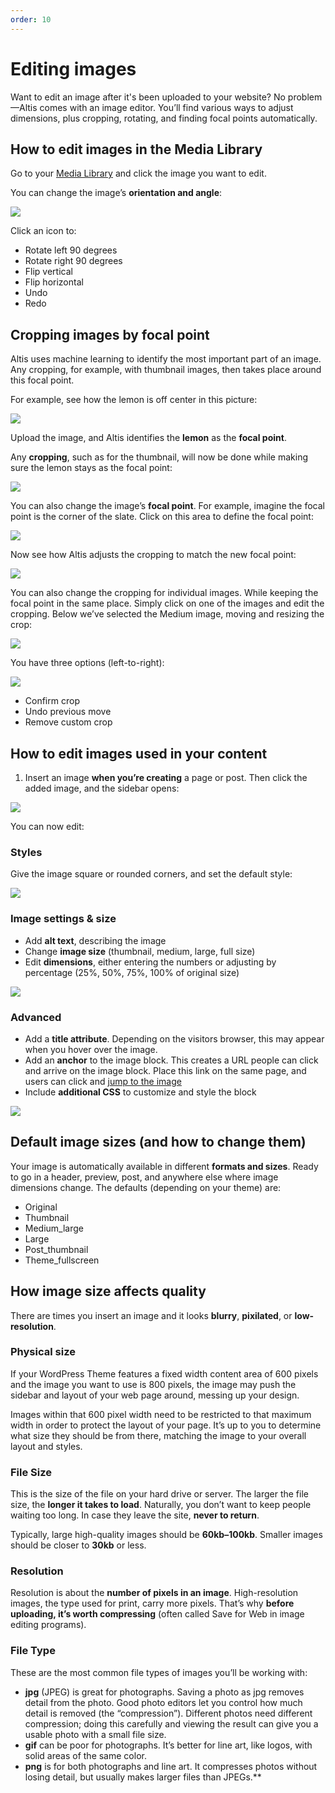 ```yaml
---
order: 10
---
```


# Editing images

Want to edit an image after it's been uploaded to your website? No problem—Altis comes with an image editor. You’ll find various ways to adjust dimensions, plus cropping, rotating, and finding focal points automatically.  

## How to edit images in the Media Library

Go to your [Media Library](global-media-library.md) and click the image you want to edit.

You can change the image’s **orientation and angle**:

![](../assets/editing-images-image7.png)

Click an icon to:
- Rotate left 90 degrees
- Rotate right 90 degrees
- Flip vertical
- Flip horizontal
- Undo
- Redo

## Cropping images by focal point

Altis uses machine learning to identify the most important part of an image. Any cropping, for example, with thumbnail images, then takes place around this focal point. 

For example, see how the lemon is off center in this picture:

![](../assets/editing-images-image9.jpg)

Upload the image, and Altis identifies the **lemon** as the **focal point**.

Any **cropping**, such as for the thumbnail, will now be done while making sure the lemon stays as the focal point:

![](../assets/editing-images-image3.png)

You can also change the image’s **focal point**. For example, imagine the focal point is the corner of the slate. Click on this area to define the focal point:

![](../assets/editing-images-image2.png)

Now see how Altis adjusts the cropping to match the new focal point:

![](../assets/editing-images-image6.png)

You can also change the cropping for individual images. While keeping the focal point in the same place. Simply click on one of the images and edit the cropping. Below we’ve selected the Medium image, moving and resizing the crop:

![](../assets/editing-images-image4.png)

You have three options (left-to-right):

![](../assets/editing-images-image8.png)

- Confirm crop
- Undo previous move
- Remove custom crop

## How to edit images used in your content 

1. Insert an image **when you’re creating** a page or post. Then click the added image, and the sidebar opens:

![](../assets/editing-images-image1.png)

You can now edit:

### Styles

Give the image square or rounded corners, and set the default style:

![](../assets/editing-images-image5.png)

### Image settings & size

- Add **alt text**, describing the image
- Change **image size** (thumbnail, medium, large, full size)
- Edit **dimensions**, either entering the numbers or adjusting by percentage (25%, 50%, 75%, 100% of original size)

![](../assets/editing-images-image11.png)

### Advanced

- Add a **title attribute**. Depending on the visitors browser, this may appear when you hover over the image.
- Add an **anchor** to the image block. This creates a URL people can click and arrive on the image block. Place this link on the same page, and users can click and [jump to the image](https://wordpress.org/support/article/page-jumps/)
- Include **additional CSS** to customize and style the block

![](../assets/editing-images-image10.png)

## Default image sizes (and how to change them)

Your image is automatically available in different **formats and sizes**. Ready to go in a header, preview, post, and anywhere else where image dimensions change. The defaults (depending on your theme) are:

- Original 
- Thumbnail
- Medium_large
- Large
- Post_thumbnail
- Theme_fullscreen

## How image size affects quality

There are times you insert an image and it looks **blurry**, **pixilated**, or **low-resolution**.

### Physical size

If your WordPress Theme features a fixed width content area of 600 pixels and the image you want to use is 800 pixels, the image may push the sidebar and layout of your web page around, messing up your design. 

Images within that 600 pixel width need to be restricted to that maximum width in order to protect the layout of your page. It’s up to you to determine what size they should be from there, matching the image to your overall layout and styles.

### File Size

This is the size of the file on your hard drive or server. The larger the file size, the **longer it takes to load**. Naturally, you don’t want to keep people waiting too long. In case they leave the site, **never to return**. 

Typically, large high-quality images should be **60kb–100kb**. Smaller images should be closer to **30kb** or less.

### Resolution

Resolution is about the **number of pixels in an image**. High-resolution images, the type used for print, carry more pixels. That’s why **before uploading, it’s worth compressing** (often called Save for Web in image editing programs).

### File Type

These are the most common file types of images you’ll be working with:

- **jpg** (JPEG) is great for photographs. Saving a photo as jpg removes detail from the photo. Good photo editors let you control how much detail is removed (the “compression”). Different photos need different compression; doing this carefully and viewing the result can give you a usable photo with a small file size.
- **gif** can be poor for photographs. It’s better for line art, like logos, with solid areas of the same color.
- **png** is for both photographs and line art. It compresses photos without losing detail, but usually makes larger files than JPEGs.**
